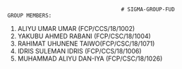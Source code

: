                                         # SIGMA-GROUP-FUD
    GROUP MEMBERS:
1. ALIYU UMAR UMAR (FCP/CCS/18/1002)
2. YAKUBU AHMED RABANI (FCP/CSC/18/1004)
3. RAHIMAT UHUNENE TAIWO(FCP/CSC/18/1071)
4. IDRIS SULEMAN IDRIS (FCP/CCS/18/1006)
5. MUHAMMAD ALIYU DAN-IYA (FCP/CSC/18/1026)
